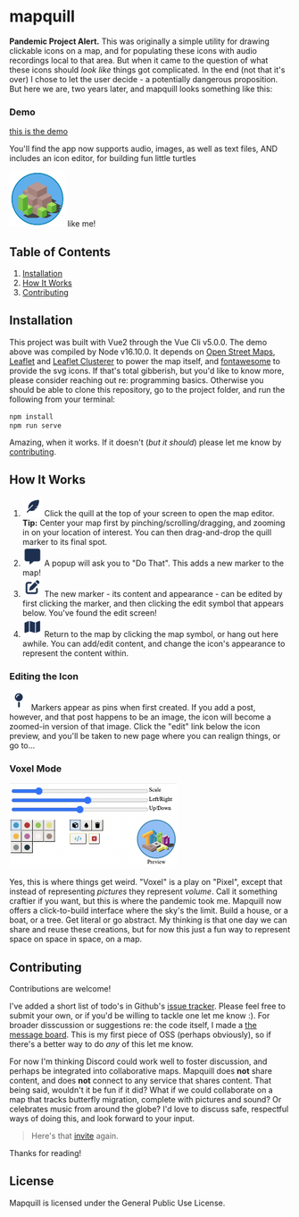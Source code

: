# mapquill

**Pandemic Project Alert.** This was originally a simple utility for drawing clickable icons on a map, and for populating these icons with audio recordings local to that area. But when it came to the question of what these icons should *look like* things got complicated. In the end (not that it's over) I chose to let the user decide - a potentially dangerous proposition. But here we are, two years later, and mapquill looks something like this:

### Demo

[this is the demo][demo]

You'll find the app now supports audio, images, as well as text files, AND includes an icon editor, for building fun little turtles

<img src="/public/image-turtle.png" width="100" height="100"> like me!

## Table of Contents

1. [Installation](#installation)
2. [How It Works](#how-it-works)
3. [Contributing](#contributing)

## Installation

This project was built with Vue2 through the Vue Cli v5.0.0. The demo above was compiled by Node v16.10.0. It depends on [Open Street Maps][osm], [Leaflet][leaflet] and [Leaflet Clusterer][clusterer] to power the map itself, and [fontawesome][fontawesome] to provide the svg icons. If that's total gibberish, but you'd like to know more, please consider reaching out re: programming basics. Otherwise you should be able to clone this repository, go to the project folder, and run the following from your terminal:

```
npm install
npm run serve
```

Amazing, when it works. If it doesn't (*but it should*) please let me know by [contributing](#contributing).

## How It Works

1. <img src="/public/icon-feather.png" width="35" height="35"> Click the quill at the top of your screen to open the map editor. **Tip:** Center your map first by pinching/scrolling/dragging, and zooming in on your location of interest. You can then drag-and-drop the quill marker to its final spot.
2. <img src="/public/icon-popup.png" width="35" height="35"> A popup will ask you to "Do That". This adds a new marker to the map!
3. <img src="/public/icon-edit.png" width="35" height="35"> The new marker - its content and appearance - can be edited by first clicking the marker, and then clicking the edit symbol that appears below. You've found the edit screen!
4. <img src="/public/icon-map.png" width="35" height="35">  Return to the map by clicking the map symbol, or hang out here awhile. You can add/edit content, and change the icon's appearance to represent the content within.

### Editing the Icon

<img src="/public/icon-pin.png" width="35" height="35"> Markers appear as pins when first created. If you add a post, however, and that post happens to be an image, the icon will become a zoomed-in version of that image. Click the "edit" link below the icon preview, and you'll be taken to new page where you can realign things, or go to...

### Voxel Mode

<img src="/public/image-voxels.png" width="300" height="151">

Yes, this is where things get weird. "Voxel" is a play on "Pixel", except that instead of representing *pictures* they represent *volume*. Call it something craftier if you want, but this is where the pandemic took me. Mapquill now offers a click-to-build interface where the sky's the limit. Build a house, or a boat, or a tree. Get literal or go abstract. My thinking is that one day we can share and reuse these creations, but for now this just a fun way to represent space on space in space, on a map. 

## Contributing

Contributions are welcome!

I've added a short list of todo's in Github's [issue tracker][issues]. Please feel free to submit your own, or if you'd be willing to tackle one let me know :). For broader disscussion or suggestions re: the code itself, I made a [the message board][invite]. This is my first piece of OSS (perhaps obviously), so if there's a better way to do *any* of this let me know. 

For now I'm thinking Discord could work well to foster discussion, and perhaps be integrated into collaborative maps. Mapquill does **not** share content, and does **not** connect to any service that shares content. That being said, wouldn't it be fun if it did? What if we could collaborate on a map that tracks butterfly migration, complete with pictures and sound? Or celebrates music from around the globe? I'd love to discuss safe, respectful ways of doing this, and look forward to your input. 

> Here's that [invite][invite] again. 

Thanks for reading!

## License

Mapquill is licensed under the General Public Use License.

[demo]: https://tradbot.com/demo/dist/#/demo
[invite]: https://discord.gg/Nu5YuwTd9K
[issues]: https://github.com/idsquid/mapquill/issues
[vue]: https://vuejs.org/
[osm]: https://www.openstreetmap.org/about
[leaflet]: https://leafletjs.com/
[clusterer]: https://github.com/Leaflet/Leaflet.markercluster
[fontawesome]: https://fontawesome.com/v5/icons/map-pin?s=solid
[axis map tutorial]: https://www.axismaps.com/guide/visual-variables#:~:text=Visual%20variables%20are%20%E2%80%9Cthe%20differences,graphic%20symbols%20can%20be%20distinguished.